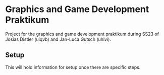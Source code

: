# Graphics and Game Development Praktikum

Project for the graphics and game development praktikum during SS23 of Josias Distler (uiqvb) and Jan-Luca Gutsch (uhivi).

## Setup

This will hold information for setup once there are specific steps.